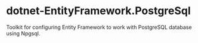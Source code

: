 # dotnet-EntityFramework.PostgreSql
Toolkit for configuring Entity Framework to work with PostgreSQL database using Npgsql.
